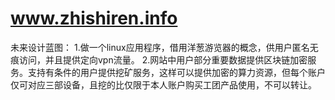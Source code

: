 # www.zhishiren.info
未来设计蓝图：
1.做一个linux应用程序，借用洋葱游览器的概念，供用户匿名无痕访问，并且提供定向vpn流量。
2.网站中用户部分重要数据提供区块链加密服务。支持有条件的用户提供挖矿服务，这样可以提供加密的算力资源，但每个账户仅可对应三部设备，且挖的比仅限于本人账户购买工团产品使用，不可以转让。
